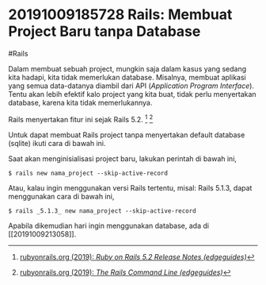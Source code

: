 # 20191009185728 Rails: Membuat Project Baru tanpa Database

#Rails

Dalam membuat sebuah project, mungkin saja dalam kasus yang sedang kita hadapi, kita tidak memerlukan database. Misalnya, membuat aplikasi yang semua data-datanya diambil dari API (*Application Program Interface*). Tentu akan lebih efektif kalo project yang kita buat, tidak perlu menyertakan database, karena kita tidak memerlukannya.

Rails menyertakan fitur ini sejak Rails 5.2. [^1] [^2]

Untuk dapat membuat Rails project tanpa menyertakan default database (sqlite) ikuti cara di bawah ini.

Saat akan menginisialisasi project baru, lakukan perintah di bawah ini,

```terminal
$ rails new nama_project --skip-active-record
```

Atau, kalau ingin menggunakan versi Rails tertentu, misal: Rails 5.1.3, dapat menggunakan cara di bawah ini,

```terminal
$ rails _5.1.3_ new nama_project --skip-active-record
```

Apabila dikemudian hari ingin menggunakan database, ada di [[20191009213058]].


[^1]: [rubyonrails.org (2019): _Ruby on Rails 5.2 Release Notes (edgeguides)_](https://edgeguides.rubyonrails.org/5_2_release_notes.html)
[^2]: [rubyonrails.org (2019): _The Rails Command Line (edgeguides)_](https://edgeguides.rubyonrails.org/command_line.html)
